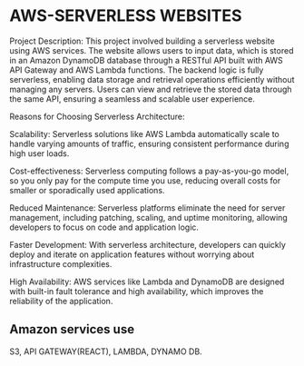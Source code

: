 
# AWS-SERVERLESS WEBSITES 

Project Description: This project involved building a serverless website using AWS services. The website allows users to input data, which is stored in an Amazon DynamoDB database through a RESTful API built with AWS API Gateway and AWS Lambda functions. The backend logic is fully serverless, enabling data storage and retrieval operations efficiently without managing any servers. Users can view and retrieve the stored data through the same API, ensuring a seamless and scalable user experience.

Reasons for Choosing Serverless Architecture:

Scalability: Serverless solutions like AWS Lambda automatically scale to handle varying amounts of traffic, ensuring consistent performance during high user loads.


Cost-effectiveness: Serverless computing follows a pay-as-you-go model, so you only pay for the compute time you use, reducing overall costs for smaller or sporadically used applications.

Reduced Maintenance: Serverless platforms eliminate the need for server management, including patching, scaling, and uptime monitoring, allowing developers to focus on code and application logic.

Faster Development: With serverless architecture, developers can quickly deploy and iterate on application features without worrying about infrastructure complexities.

High Availability: AWS services like Lambda and DynamoDB are designed with built-in fault tolerance and high availability, which improves the reliability of the application.

## Amazon services use

S3, API GATEWAY(REACT), LAMBDA, DYNAMO DB.
